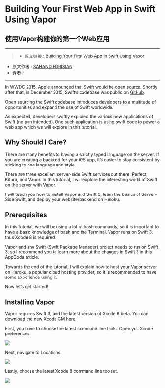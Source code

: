 # Building Your First Web App in Swift Using Vapor
## 使用Vapor构建你的第一个Web应用

***

>* 原文链接 : [Building Your First Web App in Swift Using Vapor](http://www.appcoda.com/server-side-swift-vapor/)
* 原文作者 : [SAHAND EDRISIAN](http://www.appcoda.com/author/sahandedrisian/)
* 译者 : []()

***

In WWDC 2015, Apple announced that Swift would be open source. Shortly after that, in December 2015, Swift’s codebase was public on [GitHub](https://github.com/apple/swift).

Open sourcing the Swift codebase introduces developers to a multitude of opportunities and expand the use of Swift worldwide.

As expected, developers swiftly explored the various new applications of Swift (no pun intended). One such application is using swift code to power a web app which we will explore in this tutorial.

## Why Should I Care?

There are many benefits to having a strictly typed language on the server. If you are creating a backend for your iOS app, it’s easier to stay consistent by sticking to one language and style.

There are three excellent server-side Swift services out there: Perfect, Kitura, and Vapor. In this tutorial, I will explore the interesting world of Swift on the server with Vapor.

I will teach you how to install Vapor and Swift 3, learn the basics of Server-Side Swift, and deploy your website/backend on Heroku.

## Prerequisites

In this tutorial, we will be using a lot of bash commands, so it is important to have a basic knowledge of bash and the Terminal. Vapor runs on Swift 3, thus Xcode 8 is required.

Vapor and any Swift (Swift Package Manager) project needs to run on Swift 3, so I recommend you to learn more about the changes in Swift 3 in this AppCoda article.

Towards the end of the tutorial, I will explain how to host your Vapor server on Heroku, a popular cloud hosting provider, so it is recommended to have some experience using it.

Now let’s get started!

## Installing Vapor

Vapor requires Swift 3, and the latest version of Xcode 8 beta. You can download the new Xcode GM here.

First, you have to choose the latest command line tools. Open you Xcode preferences.

![](http://www.appcoda.com/wp-content/uploads/2016/09/s1.png)

Next, navigate to Locations.

![](http://www.appcoda.com/wp-content/uploads/2016/09/s3-1024x653.png)

Lastly, choose the latest Xcode 8 command line toolset.

![](http://www.appcoda.com/wp-content/uploads/2016/09/s4-1024x666.png)

